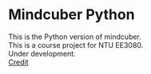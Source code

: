 # Mindcuber Python
This is the Python version of mindcuber.\
This is a course project for NTU EE3080.\
Under development.\
[Credit](https://github.com/cavenel/ev3dev_examples/blob/master/python/pyev3/rubiks.py)
